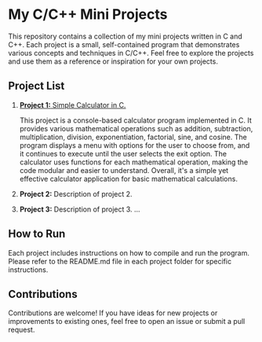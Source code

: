 # My C/C++ Mini Projects

This repository contains a collection of my mini projects written in C and C++. Each project is a small, self-contained program that demonstrates various concepts and techniques in C/C++. Feel free to explore the projects and use them as a reference or inspiration for your own projects.

## Project List

1. [**Project 1:** Simple Calculator in C.](Simple-Calculator.c)

   This project is a console-based calculator program implemented in C. It provides various mathematical operations such as addition, subtraction, multiplication, division, exponentiation, factorial, sine, and cosine. The program displays a menu with options for the user to choose from, and it continues to execute until the user selects the exit option. The calculator uses functions for each mathematical operation, making the code modular and easier to understand. Overall, it's a simple yet effective calculator application for basic mathematical calculations.
3. **Project 2:** Description of project 2.
4. **Project 3:** Description of project 3.
   ...

## How to Run

Each project includes instructions on how to compile and run the program. Please refer to the README.md file in each project folder for specific instructions.

## Contributions

Contributions are welcome! If you have ideas for new projects or improvements to existing ones, feel free to open an issue or submit a pull request.
